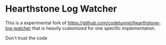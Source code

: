 # Hearthstone Log Watcher

This is a experimental fork of https://github.com/codetunnel/hearthstone-log-watcher that is heavily customized for one specific implementation. 

Don't trust the code
